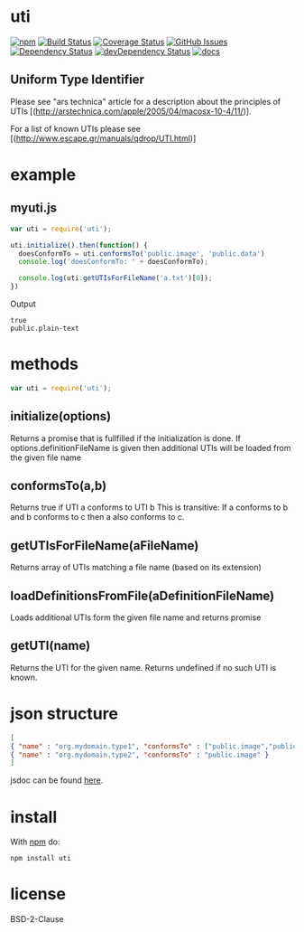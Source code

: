 # uti
[![npm](https://img.shields.io/npm/v/uti.svg)](https://www.npmjs.com/package/uti)
[![Build Status](https://secure.travis-ci.org/arlac77/uti.png)](http://travis-ci.org/arlac77/uti)
[![Coverage Status](https://coveralls.io/repos/arlac77/uti/badge.svg)](https://coveralls.io/r/arlac77/uti)
[![GitHub Issues](https://img.shields.io/github/issues/arlac77/uti.svg?style=flat-square)](https://github.com/arlac77/uti/issues)
[![Dependency Status](https://david-dm.org/arlac77/uti.svg)](https://david-dm.org/arlac77/uti)
[![devDependency Status](https://david-dm.org/arlac77/uti/dev-status.svg)](https://david-dm.org/arlac77/uti#info=devDependencies)
[![docs](http://inch-ci.org/github/arlac77/uti.svg?branch=master)](http://inch-ci.org/github/arlac77/uti)

Uniform Type Identifier
-----------------------
Please see "ars technica" article for a description about the principles of UTIs [(http://arstechnica.com/apple/2005/04/macosx-10-4/11/)].

For a list of known UTIs please see [(http://www.escape.gr/manuals/qdrop/UTI.html)]


# example

## myuti.js

```js
var uti = require('uti');

uti.initialize().then(function() {
  doesConformTo = uti.conformsTo('public.image', 'public.data')
  console.log('doesConformTo: ' + doesConformTo);

  console.log(uti.getUTIsForFileName('a.txt')[0]);
})
```

Output

```
true
public.plain-text
```

# methods

```js
var uti = require('uti');
```

## initialize(options)
Returns a promise that is fullfilled if the initialization is done.
If options.definitionFileName is given then additional UTIs will be loaded from the given file name

## conformsTo(a,b)
Returns true if UTI a conforms to UTI b
This is transitive: If a conforms to b and b conforms to c then a also conforms to c.

## getUTIsForFileName(aFileName)
Returns array of UTIs matching a file name (based on its extension)

## loadDefinitionsFromFile(aDefinitionFileName)
Loads additional UTIs form the given file name and returns promise

## getUTI(name)
Returns the UTI for the given name.
Returns undefined if no such UTI is known.

# json structure
```json
[
{ "name" : "org.mydomain.type1", "conformsTo" : ["public.image","public.xml"], "fileNameExtension": ".type1" },
{ "name" : "org.mydomain.type2", "conformsTo" : "public.image" }
]
```

jsdoc can be found [here](http://arlac77.github.io/modules/uti/doc/).

# install

With [npm](http://npmjs.org) do:

```
npm install uti
```

# license

BSD-2-Clause
